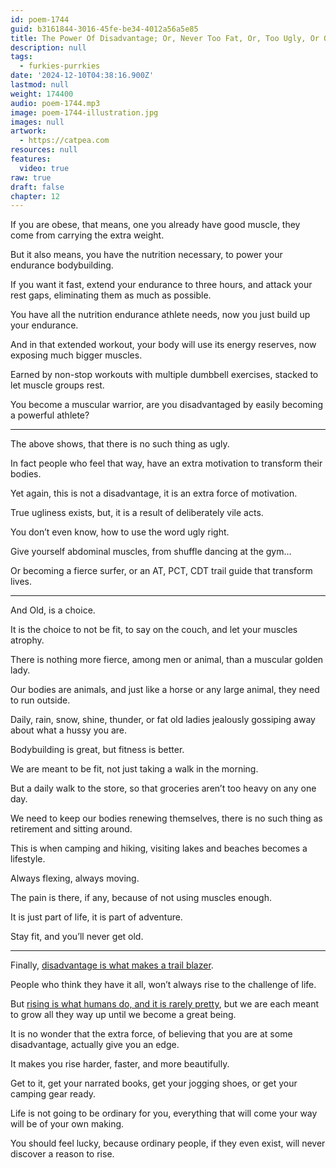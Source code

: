 ```yaml
---
id: poem-1744
guid: b3161844-3016-45fe-be34-4012a56a5e85
title: The Power Of Disadvantage; Or, Never Too Fat, Or, Too Ugly, Or Old
description: null
tags:
  - furkies-purrkies
date: '2024-12-10T04:38:16.900Z'
lastmod: null
weight: 174400
audio: poem-1744.mp3
image: poem-1744-illustration.jpg
images: null
artwork:
  - https://catpea.com
resources: null
features:
  video: true
raw: true
draft: false
chapter: 12
---
```


If you are obese, that means, one you already have good muscle,
they come from carrying the extra weight.

But it also means, you have the nutrition necessary,
to power your endurance bodybuilding.

If you want it fast, extend your endurance to three hours,
and attack your rest gaps, eliminating them as much as possible.

You have all the nutrition endurance athlete needs,
now you just build up your endurance.

And in that extended workout, your body will use its energy reserves,
now exposing much bigger muscles.

Earned by non-stop workouts with multiple dumbbell exercises,
stacked to let muscle groups rest.

You become a muscular warrior,
are you disadvantaged by easily becoming a powerful athlete?

---

The above shows,
that there is no such thing as ugly.

In fact people who feel that way,
have an extra motivation to transform their bodies.

Yet again, this is not a disadvantage,
it is an extra force of motivation.

True ugliness exists, but,
it is a result of deliberately vile acts.

You don’t even know,
how to use the word ugly right.

Give yourself abdominal muscles,
from shuffle dancing at the gym…

Or becoming a fierce surfer,
or an AT, PCT, CDT trail guide that transform lives.

---

And Old,
is a choice.

It is the choice to not be fit,
to say on the couch, and let your muscles atrophy.

There is nothing more fierce, among men or animal,
than a muscular golden lady.

Our bodies are animals,
and just like a horse or any large animal, they need to run outside.

Daily, rain, snow, shine, thunder,
or fat old ladies jealously gossiping away about what a hussy you are.

Bodybuilding is great,
but fitness is better.

We are meant to be fit,
not just taking a walk in the morning.

But a daily walk to the store,
so that groceries aren’t too heavy on any one day.

We need to keep our bodies renewing themselves,
there is no such thing as retirement and sitting around.

This is when camping and hiking,
visiting lakes and beaches becomes a lifestyle.

Always flexing,
always moving.

The pain is there, if any,
because of not using muscles enough.

It is just part of life,
it is part of adventure.

Stay fit,
and you’ll never get old.

---

Finally,
[disadvantage is what makes a trail blazer][1].

People who think they have it all,
won’t always rise to the challenge of life.

But [rising is what humans do, and it is rarely pretty][2],
but we are each meant to grow all they way up until we become a great being.

It is no wonder that the extra force,
of believing that you are at some disadvantage, actually give you an edge.

It makes you rise harder, faster,
and more beautifully.

Get to it, get your narrated books, get your jogging shoes,
or get your camping gear ready.

Life is not going to be ordinary for you,
everything that will come your way will be of your own making.

You should feel lucky,
because ordinary people, if they even exist, will never discover a reason to rise.

[1]: https://www.youtube.com/watch?v=hPSvdKTEZug
[2]: https://www.youtube.com/watch?v=k6_QUhUPrF4
